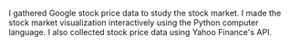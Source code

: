 I gathered Google stock price data to study the stock market. I made the stock market visualization interactively using the Python computer language. I also collected stock price data using Yahoo Finance's API.
